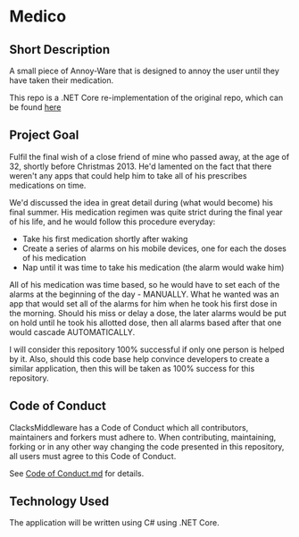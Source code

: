 # Medico

## Short Description

A small piece of Annoy-Ware that is designed to annoy the user until they have taken their medication.

This repo is a .NET Core re-implementation of the original repo, which can be found [here](https://github.com/GaProgMan/Medico)

## Project Goal

Fulfil the final wish of a close friend of mine who passed away, at the age of 32, shortly before Christmas 2013. He'd lamented on the fact that there weren't any apps that could help him to take all of his prescribes medications on time.

We'd discussed the idea in great detail during (what would become) his final summer. His medication regimen was quite strict during the final year of his life, and he would follow this procedure everyday:

* Take his first medication shortly after waking
* Create a series of alarms on his mobile devices, one for each the doses of his medication
* Nap until it was time to take his medication (the alarm would wake him)

All of his medication was time based, so he would have to set each of the alarms at the beginning of the day - MANUALLY. What he wanted was an app that would set all of the alarms for him when he took his first dose in the morning. Should his miss or delay a dose, the later alarms would be put on hold until he took his allotted dose, then all alarms based after that one would cascade AUTOMATICALLY.

I will consider this repository 100% successful if only one person is helped by it. Also, should this code base help convince developers to create a similar application, then this will be taken as 100% success for this repository.

## Code of Conduct
ClacksMiddleware has a Code of Conduct which all contributors, maintainers and forkers must adhere to. When contributing, maintaining, forking or in any other way changing the code presented in this repository, all users must agree to this Code of Conduct.

See [Code of Conduct.md](Code-of-Conduct.md) for details.

## Technology Used

The application will be written using C# using .NET Core.